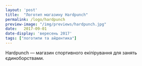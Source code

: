 ```yaml
---
layout: 'post'
title:  "Логотип магазину Hardpunch"
permalink: /logo/hardpunch
preview-image: "/img/previews/hardpunch.jpg"
date:   2017-09-01
date-display: 'вересень 2017'
tags: ["логотипи та айдентика"] 
---
```


<img src="https://i.imgur.com/hxujUW0.jpg" alt=""><br>
Hardpunch — магазин спортивного екіпірування для занять єдиноборствами.